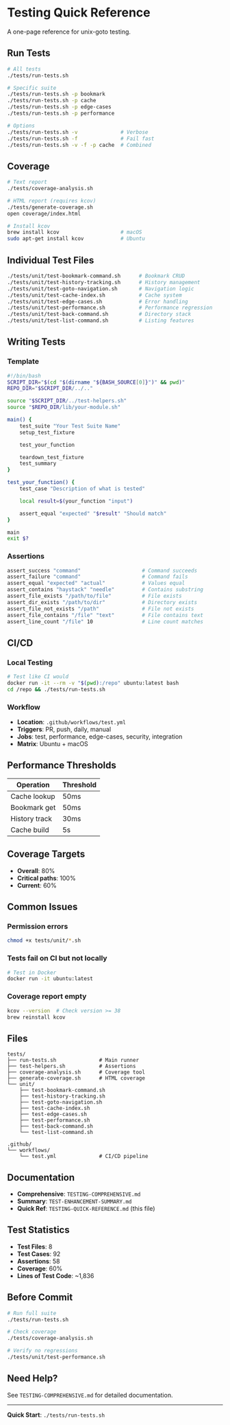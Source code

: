# Testing Quick Reference

A one-page reference for unix-goto testing.

## Run Tests

```bash
# All tests
./tests/run-tests.sh

# Specific suite
./tests/run-tests.sh -p bookmark
./tests/run-tests.sh -p cache
./tests/run-tests.sh -p edge-cases
./tests/run-tests.sh -p performance

# Options
./tests/run-tests.sh -v              # Verbose
./tests/run-tests.sh -f              # Fail fast
./tests/run-tests.sh -v -f -p cache  # Combined
```

## Coverage

```bash
# Text report
./tests/coverage-analysis.sh

# HTML report (requires kcov)
./tests/generate-coverage.sh
open coverage/index.html

# Install kcov
brew install kcov                    # macOS
sudo apt-get install kcov            # Ubuntu
```

## Individual Test Files

```bash
./tests/unit/test-bookmark-command.sh      # Bookmark CRUD
./tests/unit/test-history-tracking.sh      # History management
./tests/unit/test-goto-navigation.sh       # Navigation logic
./tests/unit/test-cache-index.sh           # Cache system
./tests/unit/test-edge-cases.sh            # Error handling
./tests/unit/test-performance.sh           # Performance regression
./tests/unit/test-back-command.sh          # Directory stack
./tests/unit/test-list-command.sh          # Listing features
```

## Writing Tests

### Template

```bash
#!/bin/bash
SCRIPT_DIR="$(cd "$(dirname "${BASH_SOURCE[0]}")" && pwd)"
REPO_DIR="$SCRIPT_DIR/../.."

source "$SCRIPT_DIR/../test-helpers.sh"
source "$REPO_DIR/lib/your-module.sh"

main() {
    test_suite "Your Test Suite Name"
    setup_test_fixture

    test_your_function

    teardown_test_fixture
    test_summary
}

test_your_function() {
    test_case "Description of what is tested"

    local result=$(your_function "input")

    assert_equal "expected" "$result" "Should match"
}

main
exit $?
```

### Assertions

```bash
assert_success "command"                    # Command succeeds
assert_failure "command"                    # Command fails
assert_equal "expected" "actual"            # Values equal
assert_contains "haystack" "needle"         # Contains substring
assert_file_exists "/path/to/file"          # File exists
assert_dir_exists "/path/to/dir"            # Directory exists
assert_file_not_exists "/path"              # File not exists
assert_file_contains "/file" "text"         # File contains text
assert_line_count "/file" 10                # Line count matches
```

## CI/CD

### Local Testing

```bash
# Test like CI would
docker run -it --rm -v "$(pwd):/repo" ubuntu:latest bash
cd /repo && ./tests/run-tests.sh
```

### Workflow

- **Location**: `.github/workflows/test.yml`
- **Triggers**: PR, push, daily, manual
- **Jobs**: test, performance, edge-cases, security, integration
- **Matrix**: Ubuntu + macOS

## Performance Thresholds

| Operation | Threshold |
|-----------|-----------|
| Cache lookup | 50ms |
| Bookmark get | 50ms |
| History track | 30ms |
| Cache build | 5s |

## Coverage Targets

- **Overall**: 80%
- **Critical paths**: 100%
- **Current**: 60%

## Common Issues

### Permission errors
```bash
chmod +x tests/unit/*.sh
```

### Tests fail on CI but not locally
```bash
# Test in Docker
docker run -it ubuntu:latest
```

### Coverage report empty
```bash
kcov --version  # Check version >= 38
brew reinstall kcov
```

## Files

```
tests/
├── run-tests.sh              # Main runner
├── test-helpers.sh           # Assertions
├── coverage-analysis.sh      # Coverage tool
├── generate-coverage.sh      # HTML coverage
└── unit/
    ├── test-bookmark-command.sh
    ├── test-history-tracking.sh
    ├── test-goto-navigation.sh
    ├── test-cache-index.sh
    ├── test-edge-cases.sh
    ├── test-performance.sh
    ├── test-back-command.sh
    └── test-list-command.sh

.github/
└── workflows/
    └── test.yml              # CI/CD pipeline
```

## Documentation

- **Comprehensive**: `TESTING-COMPREHENSIVE.md`
- **Summary**: `TEST-ENHANCEMENT-SUMMARY.md`
- **Quick Ref**: `TESTING-QUICK-REFERENCE.md` (this file)

## Test Statistics

- **Test Files**: 8
- **Test Cases**: 92
- **Assertions**: 58
- **Coverage**: 60%
- **Lines of Test Code**: ~1,836

## Before Commit

```bash
# Run full suite
./tests/run-tests.sh

# Check coverage
./tests/coverage-analysis.sh

# Verify no regressions
./tests/unit/test-performance.sh
```

## Need Help?

See `TESTING-COMPREHENSIVE.md` for detailed documentation.

---

**Quick Start**: `./tests/run-tests.sh`
